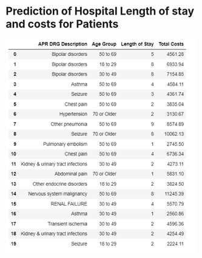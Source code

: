 # Prediction of Hospital Length of stay and costs for Patients 

![](https://github.com/hemanthreddy-18/Portfolio-Projects/blob/main/Predicting%20Hospital%20Length%20of%20Stay%20and%20Costs/op.png?raw=True)
